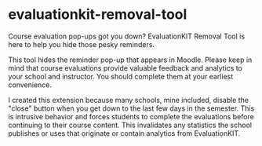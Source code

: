 # evaluationkit-removal-tool
Course evaluation pop-ups got you down?  EvaluationKIT Removal Tool is here to help you hide those pesky reminders.

This tool hides the reminder pop-up that appears in Moodle.  Please keep in mind that course evaluations provide valuable feedback and analytics to your school and instructor.  You should complete them at your earliest convenience.

I created this extension because many schools, mine included, disable the "close" button when you get down to the last few days in the semester.  This is intrusive behavior and forces students to complete the evaluations before continuing to their course content.  This invalidates any statistics the school publishes or uses that originate or contain analytics from EvaluationKIT.
